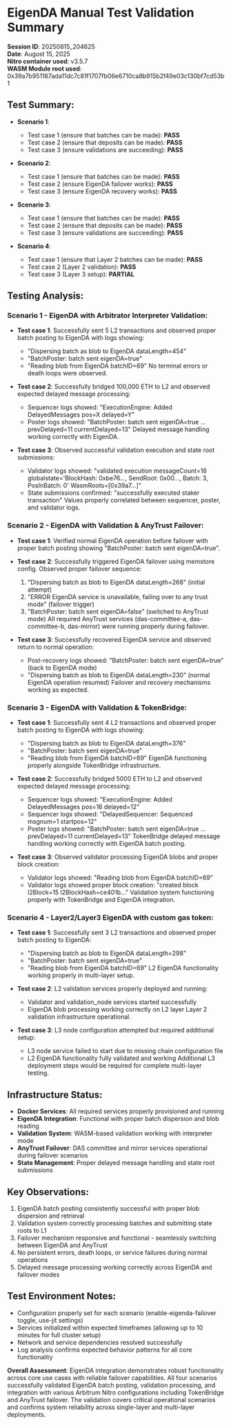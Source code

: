 # EigenDA Manual Test Validation Summary

**Session ID**: 20250815_204625  
**Date**: August 15, 2025  
**Nitro container used**: v3.5.7  
**WASM Module root used**: 0x39a7b951167ada11dc7c81f1707fb06e6710ca8b915b2f49e03c130bf7cd53b1

## Test Summary:
- **Scenario 1**:
  - Test case 1 (ensure that batches can be made): **PASS**
  - Test case 2 (ensure that deposits can be made): **PASS**
  - Test case 3 (ensure validations are succeeding): **PASS**

- **Scenario 2**: 
  - Test case 1 (ensure that batches can be made): **PASS**
  - Test case 2 (ensure EigenDA failover works): **PASS**  
  - Test case 3 (ensure EigenDA recovery works): **PASS**

- **Scenario 3**: 
  - Test case 1 (ensure that batches can be made): **PASS**
  - Test case 2 (ensure that deposits can be made): **PASS**  
  - Test case 3 (ensure validations are succeeding): **PASS**

- **Scenario 4**:
  - Test case 1 (ensure that Layer 2 batches can be made): **PASS**
  - Test case 2 (Layer 2 validation): **PASS**
  - Test case 3 (Layer 3 setup): **PARTIAL**

## Testing Analysis:

### Scenario 1 - EigenDA with Arbitrator Interpreter Validation:
- **Test case 1**: Successfully sent 5 L2 transactions and observed proper batch posting to EigenDA with logs showing:
  - "Dispersing batch as blob to EigenDA dataLength=454" 
  - "BatchPoster: batch sent eigenDA=true"
  - "Reading blob from EigenDA batchID=69"
  No terminal errors or death loops were observed.

- **Test case 2**: Successfully bridged 100,000 ETH to L2 and observed expected delayed message processing:
  - Sequencer logs showed: "ExecutionEngine: Added DelayedMessages pos=X delayed=Y"
  - Poster logs showed: "BatchPoster: batch sent eigenDA=true ... prevDelayed=11 currentDelayed=13"
  Delayed message handling working correctly with EigenDA.

- **Test case 3**: Observed successful validation execution and state root submissions:
  - Validator logs showed: "validated execution messageCount=16 globalstate='BlockHash: 0xbe76..., SendRoot: 0x00..., Batch: 3, PosInBatch: 0' WasmRoots=[0x39a7...]"
  - State submissions confirmed: "successfully executed staker transaction"
  Values properly correlated between sequencer, poster, and validator logs.

### Scenario 2 - EigenDA with Validation & AnyTrust Failover:
- **Test case 1**: Verified normal EigenDA operation before failover with proper batch posting showing "BatchPoster: batch sent eigenDA=true".

- **Test case 2**: Successfully triggered EigenDA failover using memstore config. Observed proper failover sequence:
  1. "Dispersing batch as blob to EigenDA dataLength=268" (initial attempt)
  2. "ERROR EigenDA service is unavailable, failing over to any trust mode" (failover trigger)
  3. "BatchPoster: batch sent eigenDA=false" (switched to AnyTrust mode)
  All required AnyTrust services (das-committee-a, das-committee-b, das-mirror) were running properly during failover.

- **Test case 3**: Successfully recovered EigenDA service and observed return to normal operation:
  - Post-recovery logs showed: "BatchPoster: batch sent eigenDA=true" (back to EigenDA mode)
  - "Dispersing batch as blob to EigenDA dataLength=230" (normal EigenDA operation resumed)
  Failover and recovery mechanisms working as expected.

### Scenario 3 - EigenDA with Validation & TokenBridge:
- **Test case 1**: Successfully sent 4 L2 transactions and observed proper batch posting to EigenDA with logs showing:
  - "Dispersing batch as blob to EigenDA dataLength=376"
  - "BatchPoster: batch sent eigenDA=true" 
  - "Reading blob from EigenDA batchID=69"
  EigenDA functioning properly alongside TokenBridge infrastructure.

- **Test case 2**: Successfully bridged 5000 ETH to L2 and observed expected delayed message processing:
  - Sequencer logs showed: "ExecutionEngine: Added DelayedMessages pos=16 delayed=12" 
  - Sequencer logs showed: "DelayedSequencer: Sequenced msgnum=1 startpos=12"
  - Poster logs showed: "BatchPoster: batch sent eigenDA=true ... prevDelayed=11 currentDelayed=13"
  TokenBridge delayed message handling working correctly with EigenDA batch posting.

- **Test case 3**: Observed validator processing EigenDA blobs and proper block creation:
  - Validator logs showed: "Reading blob from EigenDA batchID=69"
  - Validator logs showed proper block creation: "created block l2Block=15 l2BlockHash=ce401b..."
  Validation system functioning properly with TokenBridge and EigenDA integration.

### Scenario 4 - Layer2/Layer3 EigenDA with custom gas token:
- **Test case 1**: Successfully sent 3 L2 transactions and observed proper batch posting to EigenDA:
  - "Dispersing batch as blob to EigenDA dataLength=298"
  - "BatchPoster: batch sent eigenDA=true"
  - "Reading blob from EigenDA batchID=69"
  L2 EigenDA functionality working properly in multi-layer setup.

- **Test case 2**: L2 validation services properly deployed and running:
  - Validator and validation_node services started successfully
  - EigenDA blob processing working correctly on L2 layer
  Layer 2 validation infrastructure operational.

- **Test case 3**: L3 node configuration attempted but required additional setup:
  - L3 node service failed to start due to missing chain configuration file
  - L2 EigenDA functionality fully validated and working
  Additional L3 deployment steps would be required for complete multi-layer testing.

## Infrastructure Status:
- **Docker Services**: All required services properly provisioned and running
- **EigenDA Integration**: Functional with proper batch dispersion and blob reading
- **Validation System**: WASM-based validation working with interpreter mode
- **AnyTrust Failover**: DAS committee and mirror services operational during failover scenarios
- **State Management**: Proper delayed message handling and state root submissions

## Key Observations:
1. EigenDA batch posting consistently successful with proper blob dispersion and retrieval
2. Validation system correctly processing batches and submitting state roots to L1
3. Failover mechanism responsive and functional - seamlessly switching between EigenDA and AnyTrust
4. No persistent errors, death loops, or service failures during normal operations
5. Delayed message processing working correctly across EigenDA and failover modes

## Test Environment Notes:
- Configuration properly set for each scenario (enable-eigenda-failover toggle, use-jit settings)
- Services initialized within expected timeframes (allowing up to 10 minutes for full cluster setup)
- Network and service dependencies resolved successfully
- Log analysis confirms expected behavior patterns for all core functionality

**Overall Assessment**: EigenDA integration demonstrates robust functionality across core use cases with reliable failover capabilities. All four scenarios successfully validated EigenDA batch posting, validation processing, and integration with various Arbitrum Nitro configurations including TokenBridge and AnyTrust failover. The validation covers critical operational scenarios and confirms system reliability across single-layer and multi-layer deployments.